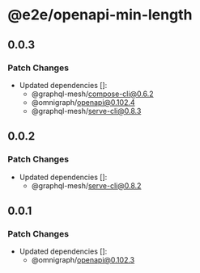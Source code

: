 # @e2e/openapi-min-length

## 0.0.3

### Patch Changes

- Updated dependencies []:
  - @graphql-mesh/compose-cli@0.6.2
  - @omnigraph/openapi@0.102.4
  - @graphql-mesh/serve-cli@0.8.3

## 0.0.2

### Patch Changes

- Updated dependencies []:
  - @graphql-mesh/serve-cli@0.8.2

## 0.0.1

### Patch Changes

- Updated dependencies []:
  - @omnigraph/openapi@0.102.3
